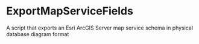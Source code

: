 # ExportMapServiceFields
A script that exports an Esri ArcGIS Server map service schema in physical database diagram format
